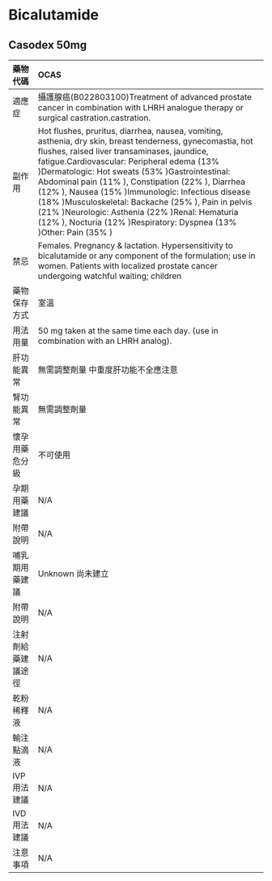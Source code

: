 # Bicalutamide

## Casodex 50mg

| 藥物代碼           | OCAS                                                                                                                                                                                                                                                                                                                                                                                                                                                                                                                                               |
|:-------------------|:---------------------------------------------------------------------------------------------------------------------------------------------------------------------------------------------------------------------------------------------------------------------------------------------------------------------------------------------------------------------------------------------------------------------------------------------------------------------------------------------------------------------------------------------------|
| 適應症             | 攝護腺癌(B022803100)Treatment of advanced prostate cancer in combination with LHRH analogue therapy or surgical castration.castration.                                                                                                                                                                                                                                                                                                                                                                                                             |
| 副作用             | Hot flushes, pruritus, diarrhea, nausea, vomiting, asthenia, dry skin, breast tenderness, gynecomastia, hot flushes, raised liver transaminases, jaundice, fatigue.Cardiovascular: Peripheral edema (13% )Dermatologic: Hot sweats (53% )Gastrointestinal: Abdominal pain (11% ), Constipation (22% ), Diarrhea (12% ), Nausea (15% )Immunologic: Infectious disease (18% )Musculoskeletal: Backache (25% ), Pain in pelvis (21% )Neurologic: Asthenia (22% )Renal: Hematuria (12% ), Nocturia (12% )Respiratory: Dyspnea (13% )Other: Pain (35% ) |
| 禁忌               | Females. Pregnancy & lactation. Hypersensitivity to bicalutamide or any component of the formulation; use in women. Patients with localized prostate cancer undergoing watchful waiting; children                                                                                                                                                                                                                                                                                                                                                  |
| 藥物保存方式       | 室溫                                                                                                                                                                                                                                                                                                                                                                                                                                                                                                                                               |
| 用法用量           | 50 mg taken at the same time each day. (use in combination with an LHRH analog).                                                                                                                                                                                                                                                                                                                                                                                                                                                                   |
| 肝功能異常         | 無需調整劑量  中重度肝功能不全應注意                                                                                                                                                                                                                                                                                                                                                                                                                                                                                                               |
| 腎功能異常         | 無需調整劑量                                                                                                                                                                                                                                                                                                                                                                                                                                                                                                                                       |
| 懷孕用藥危分級     | 不可使用                                                                                                                                                                                                                                                                                                                                                                                                                                                                                                                                           |
| 孕期用藥建議       | N/A                                                                                                                                                                                                                                                                                                                                                                                                                                                                                                                                                |
| 附帶說明           | N/A                                                                                                                                                                                                                                                                                                                                                                                                                                                                                                                                                |
| 哺乳期用藥建議     | Unknown 尚未建立                                                                                                                                                                                                                                                                                                                                                                                                                                                                                                                                   |
| 附帶說明           | N/A                                                                                                                                                                                                                                                                                                                                                                                                                                                                                                                                                |
| 注射劑給藥建議途徑 | N/A                                                                                                                                                                                                                                                                                                                                                                                                                                                                                                                                                |
| 乾粉稀釋液         | N/A                                                                                                                                                                                                                                                                                                                                                                                                                                                                                                                                                |
| 輸注點滴液         | N/A                                                                                                                                                                                                                                                                                                                                                                                                                                                                                                                                                |
| IVP 用法建議       | N/A                                                                                                                                                                                                                                                                                                                                                                                                                                                                                                                                                |
| IVD 用法建議       | N/A                                                                                                                                                                                                                                                                                                                                                                                                                                                                                                                                                |
| 注意事項           | N/A                                                                                                                                                                                                                                                                                                                                                                                                                                                                                                                                                |

